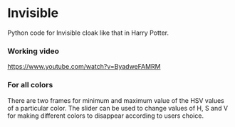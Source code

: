# Invisible
Python code for Invisible cloak like that in Harry Potter.

### Working video
https://www.youtube.com/watch?v=ByadweFAMRM

### For all colors
There are two frames for minimum and maximum value of the HSV values of a particular color.
The slider can be used to change values of H, S and V for making different colors to disappear according to users choice.
